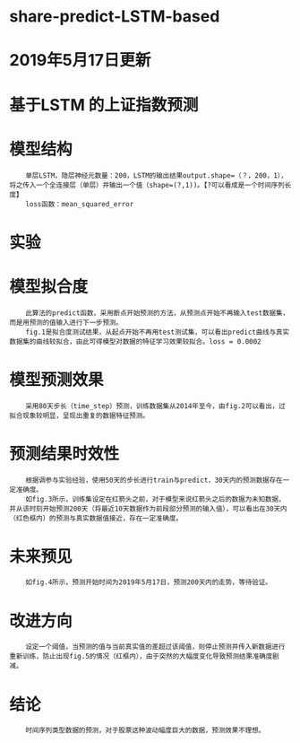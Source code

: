 # share-predict-LSTM-based

# 2019年5月17日更新

# 基于LSTM 的上证指数预测

# 模型结构
        单层LSTM，隐层神经元数量：200，LSTM的输出结果output.shape=（？，200，1），将之传入一个全连接层（单层）并输出一个值（shape=(?,1))。【?可以看成是一个时间序列长度】
        loss函数：mean_squared_error

# 实验
# 模型拟合度
        此算法的predict函数，采用断点开始预测的方法，从预测点开始不再输入test数据集，而是用预测的值输入进行下一步预测。
        fig.1是拟合度测试结果，从起点开始不再用test测试集，可以看出predict曲线与真实数据集的曲线较拟合，由此可得模型对数据的特征学习效果较拟合。loss = 0.0002

# 模型预测效果
        采用80天步长（time_step）预测，训练数据集从2014年至今，由fig.2可以看出，过拟合现象较明显，呈现出重复的数据特征预测。
      
# 预测结果时效性
        根据调参与实验经验，使用50天的步长进行train与predict，30天内的预测数据存在一定准确度。
        如fig.3所示，训练集设定在红箭头之前，对于模型来说红箭头之后的数据为未知数据，并从该时刻开始预测200天（将最近10天数据作为前段部分预测的输入值），可以看出在30天内（红色框内）的预测与真实数据值接近，存在一定准确度。
        
# 未来预见
        如fig.4所示，预测开始时间为2019年5月17日，预测200天内的走势，等待验证。

# 改进方向
        设定一个阈值，当预测的值与当前真实值的差超过该阈值，则停止预测并传入新数据进行重新训练，防止出现fig.5的情况（红框内），由于突然的大幅度变化导致预测结果准确度剧减。
        
# 结论
        时间序列类型数据的预测，对于股票这种波动幅度巨大的数据，预测效果不理想。
